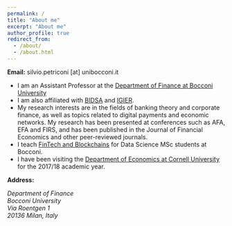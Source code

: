 ```yaml
---
permalink: /
title: "About me"
excerpt: "About me"
author_profile: true
redirect_from: 
  - /about/
  - /about.html
---
```



**Email:** silvio.petriconi [at] unibocconi.it


 * I am an Assistant Professor at the [Department of Finance at Bocconi University](https://www.unibocconi.eu/wps/wcm/connect/Bocconi/SitoPubblico_EN/Navigation+Tree/Home/Faculty+and+Research/Departments/Finance/)
 * I am also affiliated with [BIDSA](http://www.bidsa.unibocconi.eu) and [IGIER](http://www.igier.unibocconi.it).
 * My research interests are in the fields of banking theory and corporate finance, as well as topics related to digital payments and economic networks.
My research has been presented at conferences such as AFA, EFA and FIRS, and has been published in the Journal of Financial Economics and other peer-reviewed journals.
 * I teach [FinTech and Blockchains](https://silviopetriconi.github.io/teaching/2019-FinTech-Blockchains) for Data Science MSc students at Bocconi.
 * I have been visiting the [Department of Economics at Cornell University](https://economics.cornell.edu) for the 2017/18 academic year.

**Address:**  
<address>
Department of Finance <br> 
Bocconi University  <br>
Via Roentgen 1  <br>
20136 Milan, Italy  
</address>

